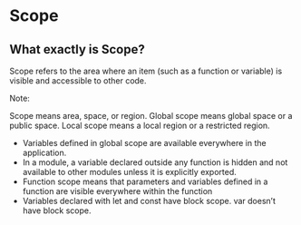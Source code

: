 # Scope

## What exactly is Scope?

Scope refers to the area where an item (such as a function or variable) is visible and accessible to other code.

Note:

Scope means area, space, or region.
Global scope means global space or a public space.
Local scope means a local region or a restricted region.

- Variables defined in global scope are available everywhere in the application.
- In a module, a variable declared outside any function is hidden and not available to other modules unless it is explicitly exported.
- Function scope means that parameters and variables defined in a function are visible everywhere within the function
- Variables declared with let and const have block scope. var doesn’t have block scope.
